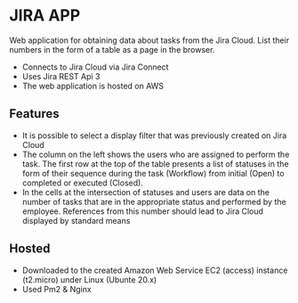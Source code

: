 # JIRA APP

Web application for obtaining data about tasks from the Jira Cloud. List their numbers in the form of a table as a page in the browser.

- Connects to Jira Cloud via Jira Connect
- Uses Jira REST Api 3
- The web application is hosted on AWS

## Features

- It is possible to select a display filter that was previously created on Jira Cloud
- The column on the left shows the users who are assigned to perform the task. The first row at the top of the table presents a list of statuses in the form of their sequence during the task (Workflow) from initial (Open) to completed or executed (Closed).
- In the cells at the intersection of statuses and users are data on the number of tasks that are in the appropriate status and performed by the employee. References from this number should lead to Jira Cloud displayed by standard means


## Hosted

- Downloaded to the created Amazon Web Service EC2 (access) instance (t2.micro) under Linux (Ubunte 20.x)
- Used Pm2 & Nginx